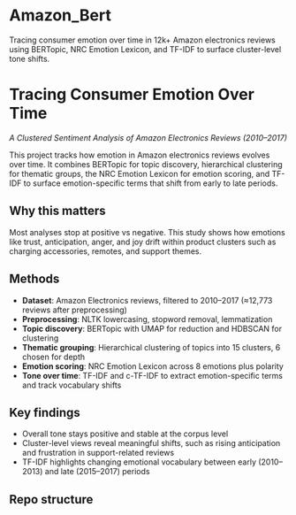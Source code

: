 # Amazon_Bert
Tracing consumer emotion over time in 12k+ Amazon electronics reviews using BERTopic, NRC Emotion Lexicon, and TF-IDF to surface cluster-level tone shifts.

# Tracing Consumer Emotion Over Time
_A Clustered Sentiment Analysis of Amazon Electronics Reviews (2010–2017)_

This project tracks how emotion in Amazon electronics reviews evolves over time. It combines BERTopic for topic discovery, hierarchical clustering for thematic groups, the NRC Emotion Lexicon for emotion scoring, and TF-IDF to surface emotion-specific terms that shift from early to late periods.

## Why this matters
Most analyses stop at positive vs negative. This study shows how emotions like trust, anticipation, anger, and joy drift within product clusters such as charging accessories, remotes, and support themes.

## Methods
- **Dataset**: Amazon Electronics reviews, filtered to 2010–2017 (≈12,773 reviews after preprocessing)
- **Preprocessing**: NLTK lowercasing, stopword removal, lemmatization
- **Topic discovery**: BERTopic with UMAP for reduction and HDBSCAN for clustering
- **Thematic grouping**: Hierarchical clustering of topics into 15 clusters, 6 chosen for depth
- **Emotion scoring**: NRC Emotion Lexicon across 8 emotions plus polarity
- **Tone over time**: TF-IDF and c-TF-IDF to extract emotion-specific terms and track vocabulary shifts

## Key findings
- Overall tone stays positive and stable at the corpus level
- Cluster-level views reveal meaningful shifts, such as rising anticipation and frustration in support-related reviews
- TF-IDF highlights changing emotional vocabulary between early (2010–2013) and late (2015–2017) periods

## Repo structure
